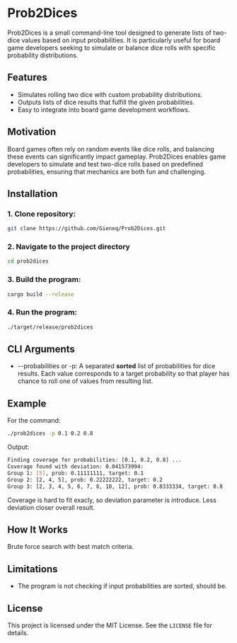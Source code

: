 # Prob2Dices

Prob2Dices is a small command-line tool designed to generate lists of two-dice values based on input probabilities. It is particularly useful for board game developers seeking to simulate or balance dice rolls with specific probability distributions.

## Features
- Simulates rolling two dice with custom probability distributions.
- Outputs lists of dice results that fulfill the given probabilities.
- Easy to integrate into board game development workflows.

## Motivation
Board games often rely on random events like dice rolls, and balancing these events can significantly impact gameplay. Prob2Dices enables game developers to simulate and test two-dice rolls based on predefined probabilities, ensuring that mechanics are both fun and challenging.

## Installation

### 1. Clone repository:

```bash
git clone https://github.com/Gieneq/Prob2Dices.git
```

### 2. Navigate to the project directory

```bash
cd prob2dices
```

### 3. Build the program:

```bash
cargo build --release
```

### 4. Run the program:

```bash
./target/release/prob2dices
```

## CLI Arguments

* --probabilities or -p: A separated **sorted** list of probabilities for dice results. Each value corresponds to a target probability so that player has chance to roll one of values from resulting list.

## Example

For the command:

```bash
./prob2dices -p 0.1 0.2 0.8
```

Output:

```bash
Finding coverage for probabilities: [0.1, 0.2, 0.8] ...
Coverage found with deviation: 0.041573994:
Group 1: [5], prob: 0.11111111, target: 0.1
Group 2: [2, 4, 5], prob: 0.22222222, target: 0.2
Group 3: [2, 3, 4, 5, 6, 7, 8, 10, 12], prob: 0.8333334, target: 0.8
```

Coverage is hard to fit exacly, so deviation parameter is introduce. Less deviation closer overall result.

## How It Works

Brute force search with best match criteria.

## Limitations

- The program is not checking if input probabilities are sorted, should be.

## License

This project is licensed under the MIT License. See the `LICENSE` file for details.